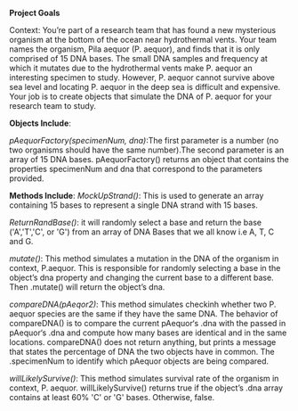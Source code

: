 **Project Goals**

Context: You’re part of a research team that has found a new mysterious organism at the bottom of the ocean near hydrothermal vents. Your team names the organism, Pila aequor (P. aequor), and finds that it is only comprised of 15 DNA bases. The small DNA samples and frequency at which it mutates due to the hydrothermal vents make P. aequor an interesting specimen to study. However, P. aequor cannot survive above sea level and locating P. aequor in the deep sea is difficult and expensive. Your job is to create objects that simulate the DNA of P. aequor for your research team to study.

**Objects Include**:

_pAequorFactory(specimenNum, dna)_:The first parameter is a number (no two organisms should have the same number).The second parameter is an array of 15 DNA bases. pAequorFactory() returns an object that contains the properties specimenNum and dna that correspond to the parameters provided.

**Methods Include**:
_MockUpStrand()_: This is used to generate an array containing 15 bases to represent a single DNA strand with 15 bases.

_ReturnRandBase()_: it will randomly select a base and return the base ('A','T','C', or 'G') from an array of DNA Bases that we all know i.e A, T, C and G.

_mutate()_: This method simulates a mutation in the DNA of the organism in context, P.aequor. This is responsible for randomly selecting a base in the object’s dna property and changing the current base to a different base. Then .mutate() will return the object’s dna.

_compareDNA(pAeqor2)_: This method simulates checkinh whether two P. aequor species are the same if they have the same DNA. The behavior of compareDNA() is to compare the current pAequor‘s .dna with the passed in pAequor‘s .dna and compute how many bases are identical and in the same locations. compareDNA() does not return anything, but prints a message that states the percentage of DNA the two objects have in common. The .specimenNum to identify which pAequor objects are being compared.

_willLikelySurvive()_: This method simulates survival rate of the organism in context, P. aequor. willLikelySurvive() returns true if the object’s .dna array contains at least 60% 'C' or 'G' bases. Otherwise, false.